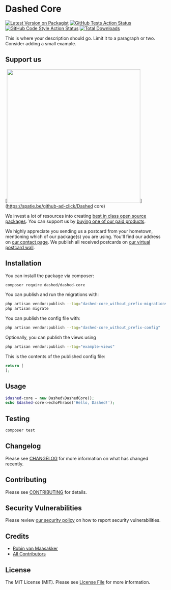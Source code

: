 # Dashed Core

[![Latest Version on Packagist](https://img.shields.io/packagist/v/Dashed-DEV/dashed-core.svg?style=flat-square)](https://packagist.org/packages/Dashed-DEV/dashed-core)
[![GitHub Tests Action Status](https://img.shields.io/github/workflow/status/Dashed-DEV/dashed-core/run-tests?label=tests)](https://github.com/Dashed-DEV/dashed-core/actions?query=workflow%3Arun-tests+branch%3Amain)
[![GitHub Code Style Action Status](https://img.shields.io/github/workflow/status/Dashed-DEV/dashed-core/Check%20&%20fix%20styling?label=code%20style)](https://github.com/Dashed-DEV/dashed-core/actions?query=workflow%3A"Check+%26+fix+styling"+branch%3Amain)
[![Total Downloads](https://img.shields.io/packagist/dt/Dashed-DEV/dashed-core.svg?style=flat-square)](https://packagist.org/packages/Dashed-DEV/dashed-core)

This is where your description should go. Limit it to a paragraph or two. Consider adding a small example.

## Support us

[<img src="https://github-ads.s3.eu-central-1.amazonaws.com/Dashed core.jpg?t=1" width="419px" />](https://spatie.be/github-ad-click/Dashed core)

We invest a lot of resources into creating [best in class open source packages](https://spatie.be/open-source). You can support us by [buying one of our paid products](https://spatie.be/open-source/support-us).

We highly appreciate you sending us a postcard from your hometown, mentioning which of our package(s) you are using. You'll find our address on [our contact page](https://spatie.be/about-us). We publish all received postcards on [our virtual postcard wall](https://spatie.be/open-source/postcards).

## Installation

You can install the package via composer:

```bash
composer require dashed/dashed-core
```

You can publish and run the migrations with:

```bash
php artisan vendor:publish --tag="dashed-core_without_prefix-migrations"
php artisan migrate
```

You can publish the config file with:
```bash
php artisan vendor:publish --tag="dashed-core_without_prefix-config"
```

Optionally, you can publish the views using

```bash
php artisan vendor:publish --tag="example-views"
```

This is the contents of the published config file:

```php
return [
];
```

## Usage

```php
$dashed-core = new Dashed\DashedCore();
echo $dashed-core->echoPhrase('Hello, Dashed!');
```

## Testing

```bash
composer test
```

## Changelog

Please see [CHANGELOG](CHANGELOG.md) for more information on what has changed recently.

## Contributing

Please see [CONTRIBUTING](.github/CONTRIBUTING.md) for details.

## Security Vulnerabilities

Please review [our security policy](../../security/policy) on how to report security vulnerabilities.

## Credits

- [Robin van Maasakker](https://github.com/Dashed)
- [All Contributors](../../contributors)

## License

The MIT License (MIT). Please see [License File](LICENSE.md) for more information.
